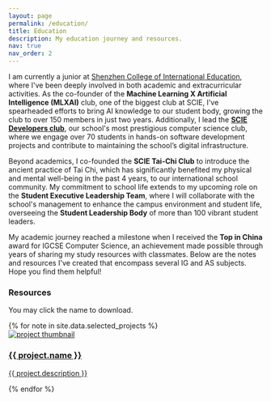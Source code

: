 ```yaml
---
layout: page
permalink: /education/
title: Education
description: My education journey and resources.
nav: true
nav_order: 2
---
```


I am currently a junior at [Shenzhen College of International Education](scie.com.cn), where I've been deeply involved in both academic and extracurricular activities. As the co-founder of the **Machine Learning X Artificial Intelligence (MLXAI)** club, one of the biggest club at SCIE, I've spearheaded efforts to bring AI knowledge to our student body, growing the club to over 150 members in just two years. Additionally, I lead the [**SCIE Developers club**](scie.dev), our school's most prestigious computer science club, where we engage over 70 students in hands-on software development projects and contribute to maintaining the school’s digital infrastructure.

Beyond academics, I co-founded the **SCIE Tai-Chi Club** to introduce the ancient practice of Tai Chi, which has significantly benefited my physical and mental well-being in the past 4 years, to our international school community. My commitment to school life extends to my upcoming role on the **Student Executive Leadership Team**, where I will collaborate with the school's management to enhance the campus environment and student life, overseeing the **Student Leadership Body** of more than 100 vibrant student leaders.

My academic journey reached a milestone when I received the **Top in China** award for IGCSE Computer Science, an achievement made possible through years of sharing my study resources with classmates. Below are the notes and resources I've created that encompass several IG and AS subjects. Hope you find them helpful!

### Resources

You may click the name to download.

<div class="row">
    {% for note in site.data.selected_projects %}
        <div class="col-sm-3">
            <a href="{{ note.url | relative_url }}" download>
                <div class="card hoverable">
                    <img src="{{ project.image | relative_url }}" loading="eager" sizes="200px" alt="project thumbnail">
                    <div class="card-body">
                        <h3 class="card-title">{{ project.name }}</h3>
                        <p class="card-text">{{ project.description }}</p>
                    </div>
                </div>
            </a>
        </div>
    {% endfor %}
</div>